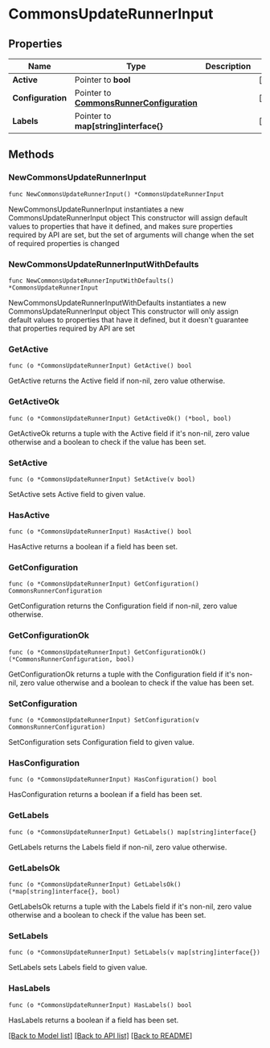# CommonsUpdateRunnerInput

## Properties

Name | Type | Description | Notes
------------ | ------------- | ------------- | -------------
**Active** | Pointer to **bool** |  | [optional] 
**Configuration** | Pointer to [**CommonsRunnerConfiguration**](CommonsRunnerConfiguration.md) |  | [optional] 
**Labels** | Pointer to **map[string]interface{}** |  | [optional] 

## Methods

### NewCommonsUpdateRunnerInput

`func NewCommonsUpdateRunnerInput() *CommonsUpdateRunnerInput`

NewCommonsUpdateRunnerInput instantiates a new CommonsUpdateRunnerInput object
This constructor will assign default values to properties that have it defined,
and makes sure properties required by API are set, but the set of arguments
will change when the set of required properties is changed

### NewCommonsUpdateRunnerInputWithDefaults

`func NewCommonsUpdateRunnerInputWithDefaults() *CommonsUpdateRunnerInput`

NewCommonsUpdateRunnerInputWithDefaults instantiates a new CommonsUpdateRunnerInput object
This constructor will only assign default values to properties that have it defined,
but it doesn't guarantee that properties required by API are set

### GetActive

`func (o *CommonsUpdateRunnerInput) GetActive() bool`

GetActive returns the Active field if non-nil, zero value otherwise.

### GetActiveOk

`func (o *CommonsUpdateRunnerInput) GetActiveOk() (*bool, bool)`

GetActiveOk returns a tuple with the Active field if it's non-nil, zero value otherwise
and a boolean to check if the value has been set.

### SetActive

`func (o *CommonsUpdateRunnerInput) SetActive(v bool)`

SetActive sets Active field to given value.

### HasActive

`func (o *CommonsUpdateRunnerInput) HasActive() bool`

HasActive returns a boolean if a field has been set.

### GetConfiguration

`func (o *CommonsUpdateRunnerInput) GetConfiguration() CommonsRunnerConfiguration`

GetConfiguration returns the Configuration field if non-nil, zero value otherwise.

### GetConfigurationOk

`func (o *CommonsUpdateRunnerInput) GetConfigurationOk() (*CommonsRunnerConfiguration, bool)`

GetConfigurationOk returns a tuple with the Configuration field if it's non-nil, zero value otherwise
and a boolean to check if the value has been set.

### SetConfiguration

`func (o *CommonsUpdateRunnerInput) SetConfiguration(v CommonsRunnerConfiguration)`

SetConfiguration sets Configuration field to given value.

### HasConfiguration

`func (o *CommonsUpdateRunnerInput) HasConfiguration() bool`

HasConfiguration returns a boolean if a field has been set.

### GetLabels

`func (o *CommonsUpdateRunnerInput) GetLabels() map[string]interface{}`

GetLabels returns the Labels field if non-nil, zero value otherwise.

### GetLabelsOk

`func (o *CommonsUpdateRunnerInput) GetLabelsOk() (*map[string]interface{}, bool)`

GetLabelsOk returns a tuple with the Labels field if it's non-nil, zero value otherwise
and a boolean to check if the value has been set.

### SetLabels

`func (o *CommonsUpdateRunnerInput) SetLabels(v map[string]interface{})`

SetLabels sets Labels field to given value.

### HasLabels

`func (o *CommonsUpdateRunnerInput) HasLabels() bool`

HasLabels returns a boolean if a field has been set.


[[Back to Model list]](../README.md#documentation-for-models) [[Back to API list]](../README.md#documentation-for-api-endpoints) [[Back to README]](../README.md)


